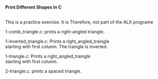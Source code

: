 **Print Different Shapes In C**

<p>
<br>This is a practice exercise. It is Therefore, not part of the ALX programe</br>
</p>

1-comb_triangle.c: prints a right-angled triangle.</br>

1-inverted_triangle.c: Prints a right_angled_traingle</br>
          starting with first column.
          The traingle is inverted.

1-triangle.c: Prints a right_angled_traingle</br>
          starting with first column.

2-triangle.c: prints a spaced triangle.
